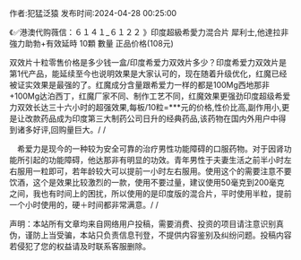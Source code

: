<p>作者:犯猛泛猿 发布时间:2024-04-28 00:25:00</p>
<p>《✅港澳代购薇信：６１４１_６１２２ 》印度超級希愛力混合片 犀利士,他達拉非 強力助勃+有效延時 10顆 數量 正品价格(108元) </p>
									<p>   双效片十粒零售价格是多少钱一盒/印度希爱力双效片多少？印度希爱力双效片是第1代产品，能延续至今也说明效果是大家认可的，现在随着升级优化，红魔已经被证实效果是最强的了。红魔成分含量跟希爱力一样的都是100Mg西地那非+100Mg达泊西丁，红魔厂家不同、制作工艺不同，红魔效果更强劲印度超级希爱力双效长达三十六小时的超强效果,每板/10粒=***元的价格,性价比高,副作用小,更是让改款药品成为印度第三大制药公司日升的经典药品,该药物在国内外用户中得到诸多好评,回购量巨大。/ / </p><p></p><p></p><p>　希爱力是现今的一种较为安全可靠的治疗男性功能障碍的口服药物。对于因肾功能所引起的功能障碍，他达那非有明显的功效。青年男性于夫妻生活之前半小时左右服用一粒即可，若年龄较大可以提前一小时左右服用。使用这个的需要注意不要饮酒，这个是效果比较激烈的一款，使用不要过量，建议使用50毫克到200毫克之间，我也有时间上的困扰，所以使用的是印度版的混合片，平时使用半粒，提前一个小时使用的，硬＋时间都非常满意。/ / </p>				声明：本站所有文章均来自网络用户投稿，需要消费、投资的项目请注意识别真伪，谨防上当受骗，本站只负责信息刊登，不提供内容鉴别及纠纷问题。投稿内容若侵犯了您的权益请及时联系客服删除。				
